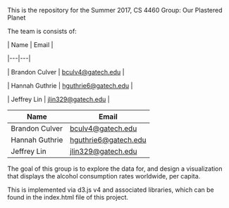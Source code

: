 This is the repository for the Summer 2017, CS 4460 Group: Our Plastered Planet

The team is consists of:

|      Name      |        Email         |

|---|---|

| Brandon Culver | bculv4@gatech.edu    |

| Hannah Guthrie | hguthrie6@gatech.edu |

| Jeffrey Lin    |  jlin329@gatech.edu  |

|Name   | Email  |
|---|---|
|Brandon Culver|bculv4@gatech.edu|
|Hannah Guthrie|hguthrie6@gatech.edu|
|Jeffrey Lin|jlin329@gatech.edu|


The goal of this group is to explore the data for, and design a visualization that displays the alcohol consumption rates worldwide, per capita.

This is implemented via d3.js v4 and associated libraries, which can be found in the index.html file of this project.

